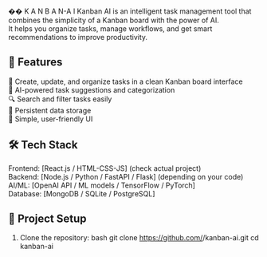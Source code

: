 ��   K A N B A N - A I
Kanban AI is an intelligent task management tool that combines the simplicity of a Kanban board with the power of AI.  
It helps you organize tasks, manage workflows, and get smart recommendations to improve productivity.

## 🚀 Features
 📌 Create, update, and organize tasks in a clean Kanban board interface  
  🤖 AI-powered task suggestions and categorization  
  🔍 Search and filter tasks easily  
  💾 Persistent data storage  
  🎨 Simple, user-friendly UI  

## 🛠️ Tech Stack
  Frontend: [React.js / HTML-CSS-JS] (check actual project)  
  Backend: [Node.js / Python / FastAPI / Flask] (depending on your code)  
  AI/ML: [OpenAI API / ML models / TensorFlow / PyTorch]  
  Database: [MongoDB / SQLite / PostgreSQL]  

## 📂 Project Setup
1. Clone the repository:
   bash
   git clone https://github.com/<your-username>/kanban-ai.git
   cd kanban-ai
 
 
